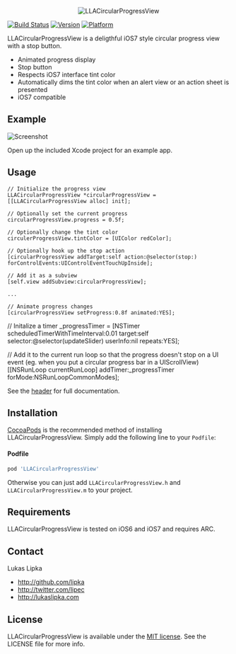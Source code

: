 <p align="center" >
  <img src="http://i.imgur.com/q0HduL5.png" alt="LLACircularProgressView" title="LLACircularProgressView">
</p>

[![Build Status](https://travis-ci.org/lipka/LLACircularProgressView.svg)](https://travis-ci.org/lipka/LLACircularProgressView)
[![Version](http://cocoapod-badges.herokuapp.com/v/LLACircularProgressView/badge.png)](http://cocoadocs.org/docsets/LLACircularProgressView)
[![Platform](http://cocoapod-badges.herokuapp.com/p/LLACircularProgressView/badge.png)](http://cocoadocs.org/docsets/LLACircularProgressView)

LLACircularProgressView is a deligthful iOS7 style circular progress view with a stop button.

- Animated progress display
- Stop button
- Respects iOS7 interface tint color
- Automatically dims the tint color when an alert view or an action sheet is presented
- iOS7 compatible

## Example

![Screenshot](http://i.imgur.com/LboRSet.png)

Open up the included Xcode project for an example app.

## Usage

``` objc
// Initialize the progress view
LLACircularProgressView *circularProgressView = [[LLACircularProgressView alloc] init];

// Optionally set the current progress
circularProgressView.progress = 0.5f;

// Optionally change the tint color
circulerProgressView.tintColor = [UIColor redColor];

// Optionally hook up the stop action
[circularProgressView addTarget:self action:@selector(stop:) forControlEvents:UIControlEventTouchUpInside];

// Add it as a subview
[self.view addSubview:circularProgressView];

...

// Animate progress changes
[circularProgressView setProgress:0.8f animated:YES];
```

// Initalize a timer 
_progressTimer = [NSTimer scheduledTimerWithTimeInterval:0.01 target:self selector:@selector(updateSlider) userInfo:nil repeats:YES];

// Add it to the current run loop so that the progress doesn't stop on a UI event (eg. when you put a circular progress bar in a UIScrollView)
[[NSRunLoop currentRunLoop] addTimer:_progressTimer forMode:NSRunLoopCommonModes];

See the [header](LLACircularProgressView/LLACircularProgressView.h) for full documentation.

## Installation

[CocoaPods](http://cocoapods.org) is the recommended method of installing LLACircularProgressView. Simply add the following line to your `Podfile`:

#### Podfile

```ruby
pod 'LLACircularProgressView'
```

Otherwise you can just add `LLACircularProgressView.h` and `LLACircularProgressView.m` to your project.

## Requirements

LLACircularProgressView is tested on iOS6 and iOS7 and requires ARC.

## Contact

Lukas Lipka

- http://github.com/lipka
- http://twitter.com/lipec
- http://lukaslipka.com

## License

LLACircularProgressView is available under the [MIT license](LICENSE). See the LICENSE file for more info.
